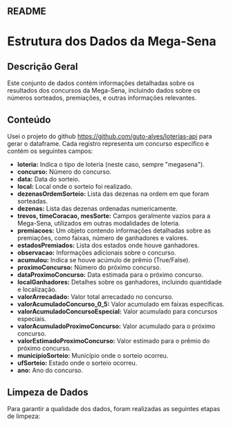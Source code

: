 README
---
# Estrutura dos Dados da Mega-Sena
## Descrição Geral
Este conjunto de dados contém informações detalhadas sobre os resultados dos concursos da Mega-Sena, incluindo dados sobre os números sorteados, premiações, e outras informações relevantes.
## Conteúdo
Usei o projeto do github https://github.com/guto-alves/loterias-api para gerar o dataframe.
Cada registro representa um concurso específico e contém os seguintes campos:
* **loteria:** Indica o tipo de loteria (neste caso, sempre "megasena").
* **concurso:** Número do concurso.
* **data:** Data do sorteio.
* **local:** Local onde o sorteio foi realizado.
* **dezenasOrdemSorteio:** Lista das dezenas na ordem em que foram sorteadas.
* **dezenas:** Lista das dezenas ordenadas numericamente.
* **trevos, timeCoracao, mesSorte:** Campos geralmente vazios para a Mega-Sena, utilizados em outras modalidades de loteria.
* **premiacoes:** Um objeto contendo informações detalhadas sobre as premiações, como faixas, número de ganhadores e valores.
* **estadosPremiados:** Lista dos estados onde houve ganhadores.
* **observacao:** Informações adicionais sobre o concurso.
* **acumulou:** Indica se houve acúmulo de prêmio (True/False).
* **proximoConcurso:** Número do próximo concurso.
* **dataProximoConcurso:** Data estimada para o próximo concurso.
* **localGanhadores:** Detalhes sobre os ganhadores, incluindo quantidade e localização.
* **valorArrecadado:** Valor total arrecadado no concurso.
* **valorAcumuladoConcurso_0_5:** Valor acumulado em faixas específicas.
* **valorAcumuladoConcursoEspecial:** Valor acumulado para concursos especiais.
* **valorAcumuladoProximoConcurso:** Valor acumulado para o próximo concurso.
* **valorEstimadoProximoConcurso:** Valor estimado para o prêmio do próximo concurso.
* **municipioSorteio:** Município onde o sorteio ocorreu.
* **ufSorteio:** Estado onde o sorteio ocorreu.
* **ano:** Ano do concurso.
## Limpeza de Dados
Para garantir a qualidade dos dados, foram realizadas as seguintes etapas de limpeza:

